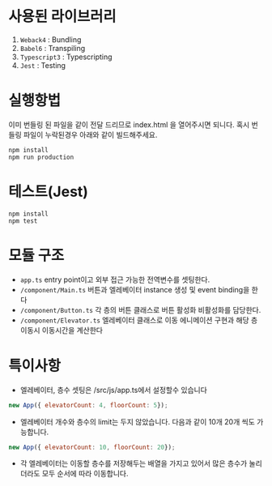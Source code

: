 # 사용된 라이브러리
1. `Weback4` : Bundling
1. `Babel6` : Transpiling
1. `Typescript3` : Typescripting
1. `Jest` : Testing


# 실행항법
이미 번들링 된 파일을 같이 전달 드리므로 index.html 을 열어주시면 되니다.
혹시 번들링 파일이 누락된경우 아래와 같이 빌드해주세요.
```
npm install
npm run production
```

# 테스트(Jest)
```
npm install
npm test
```

# 모듈 구조
- `app.ts` entry point이고 외부 접근 가능한 전역변수를 셋팅한다.
- `/component/Main.ts` 버튼과 엘레베이터 instance 생성 및 event binding을 한다
- `/component/Button.ts` 각 층의 버튼 클래스로 버튼 활성화 비활성화를 담당한다.
- `/component/Elevator.ts` 엘레베이터 클래스로 이동 에니메이션 구현과 해당 층 이동시 이동시간을 계산한다


# 특이사항
- 엘레베이터, 층수 셋팅은 /src/js/app.ts에서 설정할수 있습니다
```javascript
new App({ elevatorCount: 4, floorCount: 5});
```
- 엘레베이터 개수와 층수의 limit는 두지 않았습니다. 다음과 같이 10개 20개 씩도 가능합니다.
```javascript
new App({ elevatorCount: 10, floorCount: 20});
```

- 각 엘레베이터는 이동할 층수를 저장해두는 배열을 가지고 있어서 많은 층수가 눌리더라도 모두 순서에 따라 이동합니다.